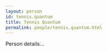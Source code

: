 ```yaml
---
layout: person
id: tennis.quantum
title: Tennis Quantum
permalink: people/tennis.quantum.html
---
```


Person details...